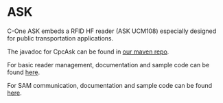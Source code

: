 ASK
===

C-One ASK embeds a RFID HF reader (ASK UCM108) especially designed for public transportation applications.

The javadoc for CpcAsk can be found in [our maven repo](https://nexus.coppernic.fr/).

For basic reader management, documentation and sample code can be found [here](https://github.com/Coppernic/AskSample).

For SAM communication, documentation and sample code can be found [here](https://github.com/Coppernic/AskSamSample).
